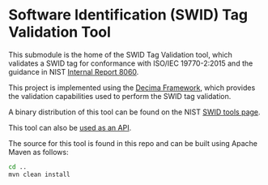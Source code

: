 # Software Identification (SWID) Tag Validation Tool

This submodule is the home of the SWID Tag Validation tool, which validates a SWID tag for conformance with ISO/IEC 19770-2:2015 and the guidance in NIST [Internal Report 8060][nistir-8060].

This project is implemented using the [Decima Framework][decima], which provides the validation capabilities used to perform the SWID tag validation.

A binary distribution of this tool can be found on the NIST [SWID tools page][nist-swid-tools].

This tool can also be [used as an API][swidval-api].

The source for this tool is found in this repo and can be built using Apache Maven as follows:

```bash
cd ..
mvn clean install
```

[nistir-8060]: https://csrc.nist.gov/publications/detail/nistir/8060/final
[nist-swid-tools]: https://csrc.nist.gov/Projects/Software-Identification-SWID/resources
[decima]: https://pages.nist.gov/decima/
[swidval-api]: https://pages.nist.gov/swid-tools/swidval/
